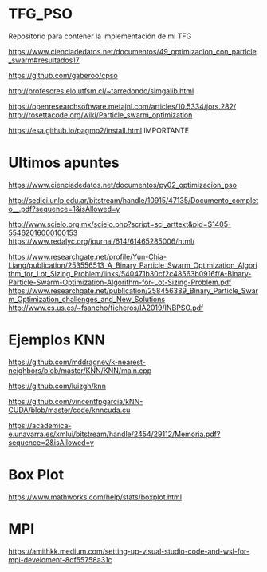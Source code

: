# TFG_PSO
Repositorio para contener la implementación de mi TFG

https://www.cienciadedatos.net/documentos/49_optimizacion_con_particle_swarm#resultados17

https://github.com/gaberoo/cpso

http://profesores.elo.utfsm.cl/~tarredondo/simgalib.html

https://openresearchsoftware.metajnl.com/articles/10.5334/jors.282/
http://rosettacode.org/wiki/Particle_swarm_optimization

https://esa.github.io/pagmo2/install.html IMPORTANTE

# Ultimos apuntes

https://www.cienciadedatos.net/documentos/py02_optimizacion_pso

http://sedici.unlp.edu.ar/bitstream/handle/10915/47135/Documento_completo__.pdf?sequence=1&isAllowed=y

http://www.scielo.org.mx/scielo.php?script=sci_arttext&pid=S1405-55462016000100153
https://www.redalyc.org/journal/614/61465285006/html/

https://www.researchgate.net/profile/Yun-Chia-Liang/publication/253556513_A_Binary_Particle_Swarm_Optimization_Algorithm_for_Lot_Sizing_Problem/links/540471b30cf2c48563b0916f/A-Binary-Particle-Swarm-Optimization-Algorithm-for-Lot-Sizing-Problem.pdf
https://www.researchgate.net/publication/258456389_Binary_Particle_Swarm_Optimization_challenges_and_New_Solutions
http://www.cs.us.es/~fsancho/ficheros/IA2019/INBPSO.pdf

# Ejemplos KNN

https://github.com/mddragnev/k-nearest-neighbors/blob/master/KNN/KNN/main.cpp

https://github.com/luizgh/knn

https://github.com/vincentfpgarcia/kNN-CUDA/blob/master/code/knncuda.cu

https://academica-e.unavarra.es/xmlui/bitstream/handle/2454/29112/Memoria.pdf?sequence=2&isAllowed=y


# Box Plot
https://www.mathworks.com/help/stats/boxplot.html

# MPI

https://amithkk.medium.com/setting-up-visual-studio-code-and-wsl-for-mpi-develoment-8df55758a31c



